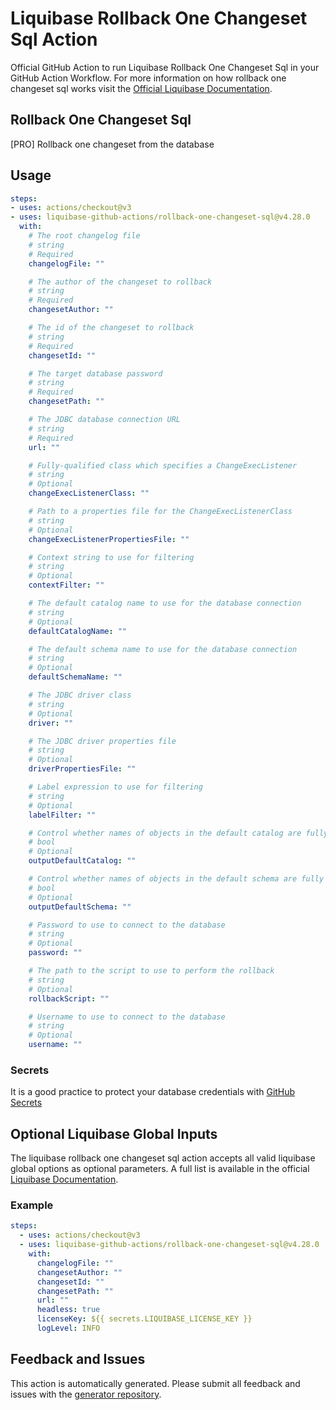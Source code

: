 # Liquibase Rollback One Changeset Sql Action
Official GitHub Action to run Liquibase Rollback One Changeset Sql in your GitHub Action Workflow. For more information on how rollback one changeset sql works visit the [Official Liquibase Documentation](https://docs.liquibase.com/commands/home.html).
## Rollback One Changeset Sql
[PRO] Rollback one changeset from the database
## Usage
```yaml
steps:
- uses: actions/checkout@v3
- uses: liquibase-github-actions/rollback-one-changeset-sql@v4.28.0
  with:
    # The root changelog file
    # string
    # Required
    changelogFile: ""

    # The author of the changeset to rollback
    # string
    # Required
    changesetAuthor: ""

    # The id of the changeset to rollback
    # string
    # Required
    changesetId: ""

    # The target database password
    # string
    # Required
    changesetPath: ""

    # The JDBC database connection URL
    # string
    # Required
    url: ""

    # Fully-qualified class which specifies a ChangeExecListener
    # string
    # Optional
    changeExecListenerClass: ""

    # Path to a properties file for the ChangeExecListenerClass
    # string
    # Optional
    changeExecListenerPropertiesFile: ""

    # Context string to use for filtering
    # string
    # Optional
    contextFilter: ""

    # The default catalog name to use for the database connection
    # string
    # Optional
    defaultCatalogName: ""

    # The default schema name to use for the database connection
    # string
    # Optional
    defaultSchemaName: ""

    # The JDBC driver class
    # string
    # Optional
    driver: ""

    # The JDBC driver properties file
    # string
    # Optional
    driverPropertiesFile: ""

    # Label expression to use for filtering
    # string
    # Optional
    labelFilter: ""

    # Control whether names of objects in the default catalog are fully qualified or not. If true they are. If false, only objects outside the default catalog are fully qualified
    # bool
    # Optional
    outputDefaultCatalog: ""

    # Control whether names of objects in the default schema are fully qualified or not. If true they are. If false, only objects outside the default schema are fully qualified
    # bool
    # Optional
    outputDefaultSchema: ""

    # Password to use to connect to the database
    # string
    # Optional
    password: ""

    # The path to the script to use to perform the rollback
    # string
    # Optional
    rollbackScript: ""

    # Username to use to connect to the database
    # string
    # Optional
    username: ""

```

### Secrets
It is a good practice to protect your database credentials with [GitHub Secrets](https://docs.github.com/en/actions/security-guides/encrypted-secrets)

## Optional Liquibase Global Inputs
The liquibase rollback one changeset sql action accepts all valid liquibase global options as optional parameters. A full list is available in the official [Liquibase Documentation](https://docs.liquibase.com/parameters/command-parameters.html).

### Example
```yaml
steps:
  - uses: actions/checkout@v3
  - uses: liquibase-github-actions/rollback-one-changeset-sql@v4.28.0
    with:
      changelogFile: ""
      changesetAuthor: ""
      changesetId: ""
      changesetPath: ""
      url: ""
      headless: true
      licenseKey: ${{ secrets.LIQUIBASE_LICENSE_KEY }}
      logLevel: INFO
```

## Feedback and Issues
This action is automatically generated. Please submit all feedback and issues with the [generator repository](https://github.com/liquibase/github-action-generator/issues).
